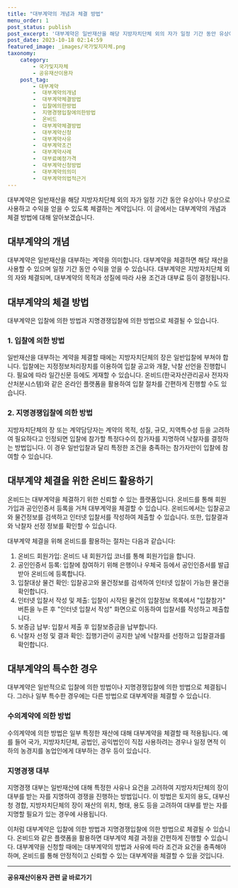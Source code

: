 ```yaml
---
title: "대부계약의 개념과 체결 방법"
menu_order: 1
post_status: publish
post_excerpt: '대부계약은 일반재산을 해당 지방자치단체 외의 자가 일정 기간 동안 유상이나 무상으로 사용하고 수익을 얻을 수 있도록 체결하는 계약입니다. 이 글에서는 대부계약의 개념과 체결 방법에 대해 알아보겠습니다.'
post_date: 2023-10-18 02:14:59
featured_image: _images/국가및지자체.png
taxonomy:
    category:
        - 국가및지자체
        - 공유재산이용자
    post_tag:
        - 대부계약
        -  대부계약의개념
        -  대부계약체결방법
        -  입찰에의한방법
        -  지명경쟁입찰에의한방법
        -  온비드
        -  대부계약체결방법
        -  대부계약신청
        -  대부계약사유
        -  대부계약조건
        -  대부계약사례
        -  대부료예정가격
        -  대부계약신청방법
        -  대부계약의의미
        -  대부계약의법적근거
---
```



대부계약은 일반재산을 해당 지방자치단체 외의 자가 일정 기간 동안 유상이나 무상으로 사용하고 수익을 얻을 수 있도록 체결하는 계약입니다. 이 글에서는 대부계약의 개념과 체결 방법에 대해 알아보겠습니다.

## 대부계약의 개념

대부계약은 일반재산을 대부하는 계약을 의미합니다. 대부계약을 체결하면 해당 재산을 사용할 수 있으며 일정 기간 동안 수익을 얻을 수 있습니다. 대부계약은 지방자치단체 외의 자와 체결되며, 대부계약의 목적과 성질에 따라 사용 조건과 대부료 등이 결정됩니다.

## 대부계약의 체결 방법

대부계약은 입찰에 의한 방법과 지명경쟁입찰에 의한 방법으로 체결될 수 있습니다.

### 1. 입찰에 의한 방법

일반재산을 대부하는 계약을 체결할 때에는 지방자치단체의 장은 일반입찰에 부쳐야 합니다. 입찰에는 지정정보처리장치를 이용하여 입찰 공고와 개찰, 낙찰 선언을 진행합니다. 필요에 따라 일간신문 등에도 게재할 수 있습니다. 온비드(한국자산관리공사 전자자산처분시스템)와 같은 온라인 플랫폼을 활용하여 입찰 절차를 간편하게 진행할 수도 있습니다.

### 2. 지명경쟁입찰에 의한 방법

지방자치단체의 장 또는 계약담당자는 계약의 목적, 성질, 규모, 지역특수성 등을 고려하여 필요하다고 인정되면 입찰에 참가할 특정다수의 참가자를 지명하여 낙찰자를 결정하는 방법입니다. 이 경우 일반입찰과 달리 특정한 조건을 충족하는 참가자만이 입찰에 참여할 수 있습니다.

## 대부계약 체결을 위한 온비드 활용하기

온비드는 대부계약을 체결하기 위한 신뢰할 수 있는 플랫폼입니다. 온비드를 통해 회원가입과 공인인증서 등록을 거쳐 대부계약을 체결할 수 있습니다. 온비드에서는 입찰공고와 물건정보를 검색하고 인터넷 입찰서를 작성하여 제출할 수 있습니다. 또한, 입찰결과와 낙찰자 선정 정보를 확인할 수 있습니다.

대부계약 체결을 위해 온비드를 활용하는 절차는 다음과 같습니다:

1. 온비드 회원가입: 온비드 내 회원가입 코너를 통해 회원가입을 합니다.
2. 공인인증서 등록: 입찰에 참여하기 위해 은행이나 우체국 등에서 공인인증서를 발급받아 온비드에 등록합니다.
3. 입찰대상 물건 확인: 입찰공고와 물건정보를 검색하여 인터넷 입찰이 가능한 물건을 확인합니다.
4. 인터넷 입찰서 작성 및 제출: 입찰이 시작된 물건의 입찰정보 목록에서 "입찰참가" 버튼을 누른 후 "인터넷 입찰서 작성" 화면으로 이동하여 입찰서를 작성하고 제출합니다.
5. 보증금 납부: 입찰서 제출 후 입찰보증금을 납부합니다.
6. 낙찰자 선정 및 결과 확인: 집행기관이 공지한 날에 낙찰자를 선정하고 입찰결과를 확인합니다.

## 대부계약의 특수한 경우

대부계약은 일반적으로 입찰에 의한 방법이나 지명경쟁입찰에 의한 방법으로 체결됩니다. 그러나 일부 특수한 경우에는 다른 방법으로 대부계약을 체결할 수 있습니다.

### 수의계약에 의한 방법

수의계약에 의한 방법은 일부 특정한 재산에 대해 대부계약을 체결할 때 적용됩니다. 예를 들어 국가, 지방자치단체, 공법인, 공익법인이 직접 사용하려는 경우나 일정 면적 이하의 농경지를 농업인에게 대부하는 경우 등이 있습니다.

### 지명경쟁 대부

지명경쟁 대부는 일반재산에 대해 특정한 사유나 요건을 고려하여 지방자치단체의 장이 대부를 받는 자를 지명하여 경쟁을 진행하는 방법입니다. 이 방법은 토지의 용도, 대부신청 경합, 지방자치단체의 장이 재산의 위치, 형태, 용도 등을 고려하여 대부를 받는 자를 지명할 필요가 있는 경우에 사용됩니다.

이처럼 대부계약은 입찰에 의한 방법과 지명경쟁입찰에 의한 방법으로 체결될 수 있습니다. 온비드와 같은 플랫폼을 활용하면 대부계약 체결 과정을 간편하게 진행할 수 있습니다. 대부계약을 신청할 때에는 대부계약의 방법과 사유에 따라 조건과 요건을 충족해야 하며, 온비드를 통해 안정적이고 신뢰할 수 있는 대부계약을 체결할 수 있을 것입니다.
<!-- wp:separator -->
<hr class="wp-block-separator has-alpha-channel-opacity"/>
<!-- /wp:separator -->

<!-- wp:group {"backgroundColor":"base","layout":{"type":"constrained"}} -->
<div class="wp-block-group has-base-background-color has-background"><!-- wp:paragraph {"align":"center","fontSize":"medium"} -->
<p class="has-text-align-center has-large-font-size"><strong>공유재산이용자 관련 글 바로가기</strong></p>
<!-- /wp:paragraph -->


<!-- wp:latest-posts
{"categories":[{"id":1570,"count":19,"description":"","link":"https://uknowlaw.com/category/%ea%b3%b5%ec%9c%a0%ec%9e%ac%ec%82%b0%ec%9d%b4%ec%9a%a9%ec%9e%90/","name":"공유재산이용자","slug":"공유재산이용자","taxonomy":"category","parent":0,"meta":[],"_links":{"self":[{"href":"https://uknowlaw.com/wp-json/wp/v2/categories/1570"}],"collection":[{"href":"https://uknowlaw.com/wp-json/wp/v2/categories"}],"about":[{"href":"https://uknowlaw.com/wp-json/wp/v2/taxonomies/category"}],"wp:post_type":[{"href":"https://uknowlaw.com/wp-json/wp/v2/posts?categories=1570"}],"curies":[{"name":"wp","href":"https://api.w.org/{rel}","templated":true}]}}],"postsToShow":100,"excerptLength":28,"postLayout":"grid","columns":2,"featuredImageAlign":"left","featuredImageSizeSlug":"large","fontSize":"small"} /--></div>
<!-- /wp:group -->